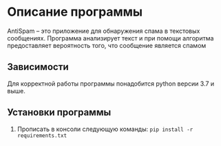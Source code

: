 # Описание программы
AntiSpam – это приложение для обнаружения спама в текстовых сообщениях. 
Программа анализирует текст и при помощи алгоритма предоставляет вероятность того, что сообщение является спамом

## Зависимости
Для корректной работы программы понадобится python версии 3.7 и выше.

## Установки программы
1. Прописать в консоли следующую команды: 
`pip install -r requirements.txt`
